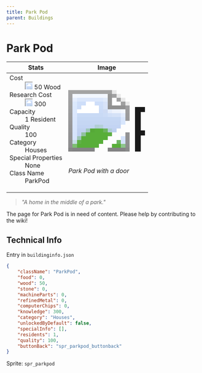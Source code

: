 ```yaml
---
title: Park Pod
parent: Buildings
---
```

# Park Pod

[//]: # (Pre-generated content)
<table><thead><tr><th>Stats</th><th>Image</th></tr></thead><tbody><tr><td><dl><dt>Cost</dt><dd><div class="resource-icon"><img style="object-position: -637px -751px;" src="https://tfe2-wiki.github.io/assets/sprites.png"></div> 50 Wood</dd><dt>Research Cost</dt><dd><div class="resource-icon"><img style="object-position: -268px -522px;" src="https://tfe2-wiki.github.io/assets/sprites.png"></div> 300</dd><dt>Capacity</dt><dd>1 Resident</dd><dt>Quality</dt><dd>100</dd><dt>Category</dt><dd>Houses</dd><dt>Special Properties</dt><dd>None</dd><dt>Class Name</dt><dd>ParkPod</dd></dl></td><td><style>.building-image {width: 200px;height: 200px;overflow: hidden;position: relative;}.building-image img {image-rendering: pixelated;object-fit: none;transform: scale(10);transform-origin: left top;position: absolute;left: 0;top: 0;}.resource-image {width: 200px;height: 200px;overflow: hidden;position: relative;}.resource-image img {image-rendering: pixelated;object-fit: none;transform: scale(20);transform-origin: left top;position: absolute;left: 0;top: 0;}.building-icon {width: 20px;height: 20px;overflow: hidden;position: relative;display: inline-block;}.building-icon img {image-rendering: pixelated;object-fit: none;transform: scale(1);transform-origin: left top;position: absolute;left: 0;top: 0;}.resource-icon {width: 20px;height: 20px;overflow: hidden;position: relative;display: inline-block;}.resource-icon img {image-rendering: pixelated;object-fit: none;transform: scale(2);transform-origin: left top;position: absolute;left: 0;top: 0;}</style><div class="building-image"><img style="object-position: -855px -985px;" src="https://tfe2-wiki.github.io/assets/sprites.png" alt="Park Pod Back"><img style="object-position: -555px -603px;" src="https://tfe2-wiki.github.io/assets/sprites.png" alt="Park Pod"></div><i>Park Pod with a door</i></td></tr></tbody></table><blockquote><i>"A home in the middle of a park."</i></blockquote>

The page for Park Pod is in need of content. Please help by contributing to the wiki!

## Technical Info
Entry in `buildinginfo.json`

```json
{
    "className": "ParkPod",
    "food": 0,
    "wood": 50,
    "stone": 0,
    "machineParts": 0,
    "refinedMetal": 0,
    "computerChips": 0,
    "knowledge": 300,
    "category": "Houses",
    "unlockedByDefault": false,
    "specialInfo": [],
    "residents": 1,
    "quality": 100,
    "buttonBack": "spr_parkpod_buttonback"
}
```

Sprite: `spr_parkpod`

